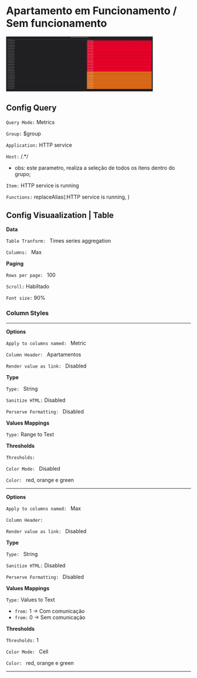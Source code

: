 # Apartamento em Funcionamento / Sem funcionamento


<img src="../../images/apartamentos.png" width="400">


##  Config Query

`Query Mode:` Metrics

`Group:` $group 

`Application:` HTTP service

`Host:` /.*/
- obs: este parametro, realiza a seleção de todos os itens dentro do grupo;

`Item:` HTTP service is running

`Functions:` replaceAlias(:HTTP service is running, )

##  Config Visuaalization | Table

**Data**

`Table Tranform: ` Times series aggregation

`Columns: ` Max 

**Paging**

`Rows per page: ` 100

`Scroll:` Habiltado

`Font size:` 90%

### Column Styles
----
**Options**

`Apply to columns named: ` Metric

`Column Header: ` Apartamentos

`Render value as link: ` Disabled

**Type**

`Type: ` String

`Sanitize HTML:` Disabled

`Perserve Formatting: ` Disabled

**Values Mappings**

`Type:` Range to Text

**Thresholds**

`Thresholds:`

`Color Mode: ` Disabled

`Color: ` red, orange e green

---

**Options**

`Apply to columns named: ` Max

`Column Header: ` 

`Render value as link: ` Disabled

**Type**

`Type: ` String

`Sanitize HTML:` Disabled

`Perserve Formatting: ` Disabled

**Values Mappings**

`Type:` Values to Text
- `from:` 1  ->  Com comunicação
- `from:` 0  ->  Sem comunicação

**Thresholds**

`Thresholds:` 1

`Color Mode: ` Cell

`Color: ` red, orange e green

---